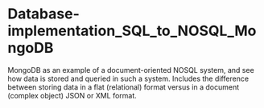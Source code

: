 # Database-implementation_SQL_to_NOSQL_MongoDB
 MongoDB as an example of a document-oriented NOSQL system, and see how data is stored and queried in such a system. Includes the difference between storing data in a flat (relational) format versus in a document (complex object) JSON or XML format.
